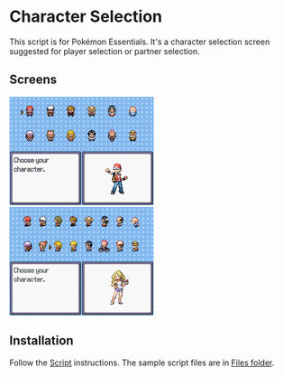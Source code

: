 # Character Selection
This script is for Pokémon Essentials. It's a character selection screen suggested for player selection or partner selection.

## Screens
![](Screens/gif.gif)
![](Screens/screen.png)

## Installation
Follow the [Script](/Script.rb) instructions. The sample script files are in [Files folder](/Files).